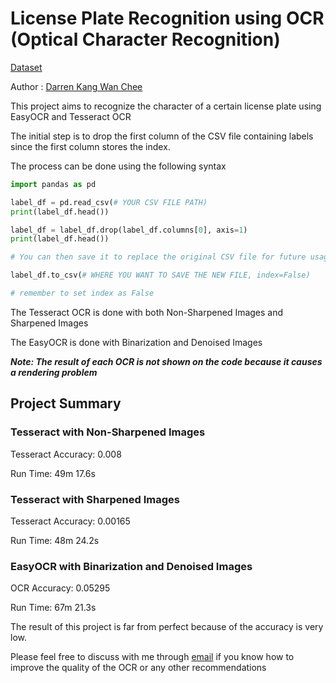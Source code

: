 # License Plate Recognition using OCR (Optical Character Recognition)

[Dataset](https://www.kaggle.com/datasets/nickyazdani/license-plate-text-recognition-dataset)

Author : [Darren Kang Wan Chee](https://www.linkedin.com/in/darren-kang-wan-chee/)

This project aims to recognize the character of a certain license plate using EasyOCR and Tesseract OCR

The initial step is to drop the first column of the CSV file containing labels since the first column stores the index.

The process can be done using the following syntax
```python
import pandas as pd

label_df = pd.read_csv(# YOUR CSV FILE PATH)
print(label_df.head())

label_df = label_df.drop(label_df.columns[0], axis=1)
print(label_df.head())

# You can then save it to replace the original CSV file for future usage (OPTIONAL)

label_df.to_csv(# WHERE YOU WANT TO SAVE THE NEW FILE, index=False)

# remember to set index as False

```

The Tesseract OCR is done with both Non-Sharpened Images and Sharpened Images

The EasyOCR is done with Binarization and Denoised Images

**_Note: The result of each OCR is not shown on the code because it causes a rendering problem_**

## Project Summary
### Tesseract with Non-Sharpened Images
Tesseract Accuracy: 0.008

Run Time: 49m 17.6s
### Tesseract with Sharpened Images
Tesseract Accuracy: 0.00165

Run Time: 48m 24.2s
### EasyOCR with Binarization and Denoised Images
OCR Accuracy: 0.05295

Run Time: 67m 21.3s

The result of this project is far from perfect because of the accuracy is very low.

Please feel free to discuss with me through [email](darrenkang03@gmail.com) if you know how to improve the quality of the OCR or any other recommendations

